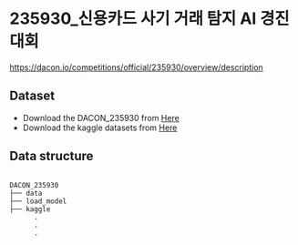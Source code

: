 # 235930_신용카드 사기 거래 탐지 AI 경진대회
https://dacon.io/competitions/official/235930/overview/description


## Dataset
* Download the DACON_235930 from [Here](https://drive.google.com/file/d/1obcQ_9PVYGzIHGKqnUTXH4I9ZY1moyW6/view)
* Download the kaggle datasets from [Here](https://www.kaggle.com/datasets/mlg-ulb/creditcardfraud)

## Data structure
<pre><code>
DACON_235930
├── data
├── load_model
├── kaggle
      .
      .
      .
</code></pre>

